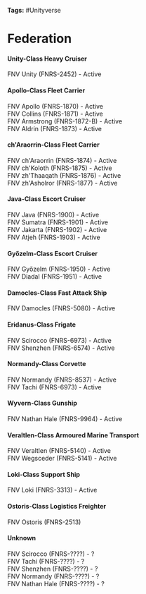 **Tags:** #Unityverse
# Federation
#### Unity-Class Heavy Cruiser
FNV Unity (FNRS-2452) - Active  

#### Apollo-Class Fleet Carrier
FNV Apollo (FNRS-1870) - Active  
FNV Collins (FNRS-1871) - Active  
FNV Armstrong (FNRS-1872-B) - Active  
FNV Aldrin (FNRS-1873) - Active  

#### ch'Araorrin-Class Fleet Carrier
FNV ch'Araorrin (FNRS-1874) - Active  
FNV ch'Koloth (FNRS-1875) - Active  
FNV zh'Thaaqath (FNRS-1876) - Active  
FNV zh'Asholror (FNRS-1877) - Active  

#### Java-Class Escort Cruiser
FNV Java (FNRS-1900) - Active  
FNV Sumatra (FNRS-1901) - Active  
FNV Jakarta (FNRS-1902) - Active  
FNV Atjeh (FNRS-1903) - Active  

#### Győzelm-Class Escort Cruiser
FNV Győzelm (FNRS-1950) - Active  
FNV Diadal (FNRS-1951) - Active  

#### Damocles-Class Fast Attack Ship
FNV Damocles (FNRS-5080) - Active  

#### Eridanus-Class Frigate
FNV Scirocco (FNRS-6973) - Active  
FNV Shenzhen (FNRS-6574) - Active  

#### Normandy-Class Corvette
FNV Normandy (FNRS-8537) - Active  
FNV Tachi (FNRS-6973) - Active  

#### Wyvern-Class Gunship
FNV Nathan Hale (FNRS-9964) - Active  

#### Veraltlen-Class Armoured Marine Transport
FNV Veraltlen (FNRS-5140) - Active  
FNV Wegsceder (FNRS-5141) - Active  

#### Loki-Class Support Ship
FNV Loki (FNRS-3313) - Active  

#### Ostoris-Class Logistics Freighter
FNV Ostoris (FNRS-2513)  

#### Unknown
FNV Scirocco (FNRS-????) - ?  
FNV Tachi (FNRS-????) - ?  
FNV Shenzhen (FNRS-????) - ?  
FNV Normandy (FNRS-????) - ?  
FNV Nathan Hale (FNRS-????) - ?  

